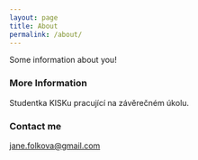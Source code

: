 ```yaml
---
layout: page
title: About
permalink: /about/
---
```


Some information about you!

### More Information

Studentka KISKu pracující na závěrečném úkolu.

### Contact me

[jane.folkova@gmail.com](mailto:jane.folkova@gmail.com)